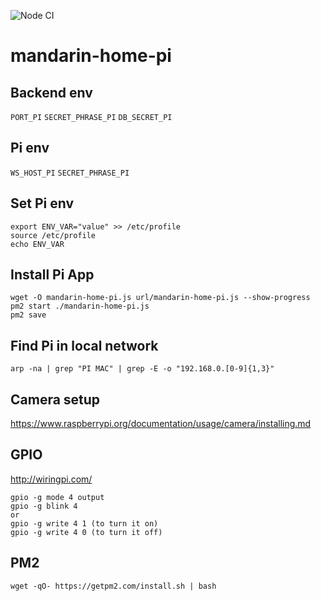 ![Node CI](https://github.com/stesel/mandarin-home-pi/workflows/Node%20CI/badge.svg?branch=master)
# mandarin-home-pi

## Backend env
`PORT_PI`
`SECRET_PHRASE_PI`
`DB_SECRET_PI`

## Pi env
`WS_HOST_PI`
`SECRET_PHRASE_PI`

## Set Pi env
```
export ENV_VAR="value" >> /etc/profile
source /etc/profile
echo ENV_VAR
```

## Install Pi App
```
wget -O mandarin-home-pi.js url/mandarin-home-pi.js --show-progress
pm2 start ./mandarin-home-pi.js
pm2 save
```

## Find Pi in local network
```
arp -na | grep "PI MAC" | grep -E -o "192.168.0.[0-9]{1,3}"
```

## Camera setup
https://www.raspberrypi.org/documentation/usage/camera/installing.md

## GPIO
http://wiringpi.com/
```
gpio -g mode 4 output
gpio -g blink 4
or
gpio -g write 4 1 (to turn it on)
gpio -g write 4 0 (to turn it off)
```

## PM2
```
wget -qO- https://getpm2.com/install.sh | bash
```
